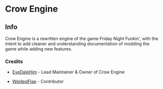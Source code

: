 Crow Engine
======

## Info

Crow Engine is a rewritten engine of the game Friday Night Funkin', with the intent to add cleaner and understanding documentation of modding the game while adding new features.

### Credits

* [EyeDaleHim](https://linktr.ee/eyedalehim) - Lead Maintainer & Owner of Crow Engine

* [WeldedFlap](https://weldedflap.carrd.co/) - Contributor